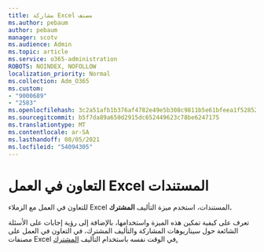 ```yaml
---
title: مشاركة Excel مصنف
ms.author: pebaum
author: pebaum
manager: scotv
ms.audience: Admin
ms.topic: article
ms.service: o365-administration
ROBOTS: NOINDEX, NOFOLLOW
localization_priority: Normal
ms.collection: Adm_O365
ms.custom:
- "9000689"
- "2583"
ms.openlocfilehash: 3c2a51afb1b376af4782e49e5b308c9811b5e61bfeea1f52852a79178e818968
ms.sourcegitcommit: b5f7da89a650d2915dc652449623c78be6247175
ms.translationtype: MT
ms.contentlocale: ar-SA
ms.lasthandoff: 08/05/2021
ms.locfileid: "54094305"
---
```

# <a name="collaborate-on-excel-documents"></a>التعاون في العمل Excel المستندات

للتعاون في العمل مع الزملاء Excel المستندات، استخدم ميزة التأليف **المشترك.** 

تعرف على كيفية تمكين هذه الميزة واستخدامها، بالإضافة إلى رؤية إجابات على الأسئلة الشائعة حول سيناريوهات المشاركة والتأليف المشترك، في التعاون في العمل على مصنفات Excel في الوقت نفسه باستخدام التأليف [المشترك.](https://support.office.com/article/7152aa8b-b791-414c-a3bb-3024e46fb104)
